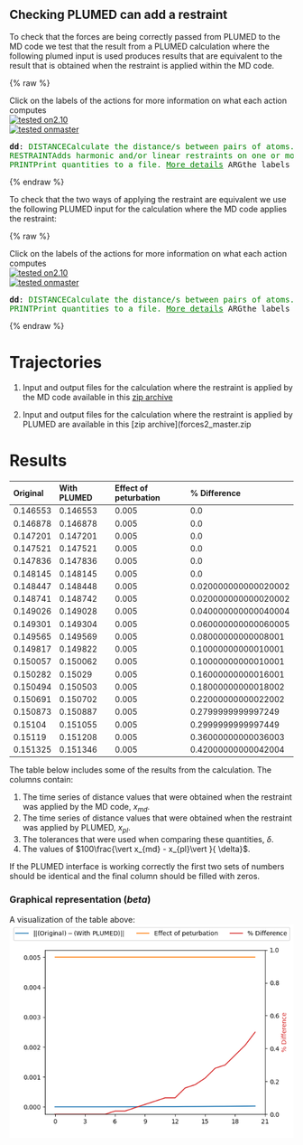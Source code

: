 Checking PLUMED can add a restraint
-----------------------------------

To check that the forces are being correctly passed from PLUMED to the MD code we test that the result from a PLUMED
calculation where the following plumed input is used produces results that are equivalent to the result that is obtained
when the restraint is applied within the MD code.

{% raw %}
<div class="plumedInputContainer">
<div class="plumedpreheader">
<div class="headerInfo" id="value_details_working1.dat"> Click on the labels of the actions for more information on what each action computes </div>
<div class="containerBadge">
<div class="headerBadge"><a href="working1.dat.plumed.stderr"><img src="https://img.shields.io/badge/2.10-passing-green.svg" alt="tested on2.10" /></a></div>
<div class="headerBadge"><a href="working1.dat.plumed_master.stderr"><img src="https://img.shields.io/badge/master-passing-green.svg" alt="tested onmaster" /></a></div>
</div>
</div>
<pre class="plumedlisting">
<b name="working1.datdd" onclick='showPath("working1.dat","working1.datdd","working1.datdd","black")'>dd</b><span style="display:none;" id="working1.datdd">The DISTANCE action with label <b>dd</b> calculates the following quantities:<table  align="center" frame="void" width="95%" cellpadding="5%"><tr><td width="5%"><b> Quantity </b>  </td><td width="5%"><b> Type </b>  </td><td><b> Description </b> </td></tr><tr><td width="5%">dd</td><td width="5%"><font color="black">scalar</font></td><td>the DISTANCE between this pair of atoms</td></tr></table></span>: <span class="plumedtooltip" style="color:green">DISTANCE<span class="right">Calculate the distance/s between pairs of atoms. <a href="https://www.plumed.org/doc-master/user-doc/html/DISTANCE" style="color:green">More details</a><i></i></span></span> <span class="plumedtooltip">ATOMS<span class="right">the pair of atom that we are calculating the distance between<i></i></span></span>=1,2 
<span class="plumedtooltip" style="color:green">RESTRAINT<span class="right">Adds harmonic and/or linear restraints on one or more variables. <a href="https://www.plumed.org/doc-master/user-doc/html/RESTRAINT" style="color:green">More details</a><i></i></span></span> <span class="plumedtooltip">ARG<span class="right">the values the harmonic restraint acts upon<i></i></span></span>=<b name="working1.datdd">dd</b> <span class="plumedtooltip">KAPPA<span class="right"> specifies that the restraint is harmonic and what the values of the force constants on each of the variables are<i></i></span></span>=2000 <span class="plumedtooltip">AT<span class="right">the position of the restraint<i></i></span></span>=0.6
<span style="display:none;" id="working1.dat">The RESTRAINT action with label <b></b> calculates the following quantities:<table  align="center" frame="void" width="95%" cellpadding="5%"><tr><td width="5%"><b> Quantity </b>  </td><td><b> Description </b> </td></tr><tr><td width="5%">.bias</td><td>the instantaneous value of the bias potential</td></tr><tr><td width="5%">.force2</td><td>the instantaneous value of the squared force due to this bias potential</td></tr></table></span><span class="plumedtooltip" style="color:green">PRINT<span class="right">Print quantities to a file. <a href="https://www.plumed.org/doc-master/user-doc/html/PRINT" style="color:green">More details</a><i></i></span></span> <span class="plumedtooltip">ARG<span class="right">the labels of the values that you would like to print to the file<i></i></span></span>=<b name="working1.datdd">dd</b> <span class="plumedtooltip">FILE<span class="right">the name of the file on which to output these quantities<i></i></span></span>=plumed_restraint
</pre></div>

 {% endraw %} 

To check that the two ways of applying the restraint are equivalent we use the following PLUMED input for the calculation
where the MD code applies the restraint:

{% raw %}
<div class="plumedInputContainer">
<div class="plumedpreheader">
<div class="headerInfo" id="value_details_working2.dat"> Click on the labels of the actions for more information on what each action computes </div>
<div class="containerBadge">
<div class="headerBadge"><a href="working2.dat.plumed.stderr"><img src="https://img.shields.io/badge/2.10-passing-green.svg" alt="tested on2.10" /></a></div>
<div class="headerBadge"><a href="working2.dat.plumed_master.stderr"><img src="https://img.shields.io/badge/master-passing-green.svg" alt="tested onmaster" /></a></div>
</div>
</div>
<pre class="plumedlisting">
<b name="working2.datdd" onclick='showPath("working2.dat","working2.datdd","working2.datdd","black")'>dd</b><span style="display:none;" id="working2.datdd">The DISTANCE action with label <b>dd</b> calculates the following quantities:<table  align="center" frame="void" width="95%" cellpadding="5%"><tr><td width="5%"><b> Quantity </b>  </td><td width="5%"><b> Type </b>  </td><td><b> Description </b> </td></tr><tr><td width="5%">dd</td><td width="5%"><font color="black">scalar</font></td><td>the DISTANCE between this pair of atoms</td></tr></table></span>: <span class="plumedtooltip" style="color:green">DISTANCE<span class="right">Calculate the distance/s between pairs of atoms. <a href="https://www.plumed.org/doc-master/user-doc/html/DISTANCE" style="color:green">More details</a><i></i></span></span> <span class="plumedtooltip">ATOMS<span class="right">the pair of atom that we are calculating the distance between<i></i></span></span>=1,2 
<span class="plumedtooltip" style="color:green">PRINT<span class="right">Print quantities to a file. <a href="https://www.plumed.org/doc-master/user-doc/html/PRINT" style="color:green">More details</a><i></i></span></span> <span class="plumedtooltip">ARG<span class="right">the labels of the values that you would like to print to the file<i></i></span></span>=<b name="working2.datdd">dd</b> <span class="plumedtooltip">FILE<span class="right">the name of the file on which to output these quantities<i></i></span></span>=mdcode_restraint
</pre></div>

 {% endraw %} 

# Trajectories

 1. Input and output files for the calculation where the restraint is applied by the MD code available in this [zip archive](forces1_master.zip)

 2. Input and output files for the calculation where the restraint is applied by PLUMED are available in this [zip archive](forces2_master.zip

# Results

| Original | With PLUMED | Effect of peturbation | % Difference | 
|:-------------|:--------------|:--------------|:--------------| 
| 0.146553 | 0.146553 | 0.005 | 0.0 |
| 0.146878 | 0.146878 | 0.005 | 0.0 |
| 0.147201 | 0.147201 | 0.005 | 0.0 |
| 0.147521 | 0.147521 | 0.005 | 0.0 |
| 0.147836 | 0.147836 | 0.005 | 0.0 |
| 0.148145 | 0.148145 | 0.005 | 0.0 |
| 0.148447 | 0.148448 | 0.005 | 0.020000000000020002 |
| 0.148741 | 0.148742 | 0.005 | 0.020000000000020002 |
| 0.149026 | 0.149028 | 0.005 | 0.040000000000040004 |
| 0.149301 | 0.149304 | 0.005 | 0.060000000000060005 |
| 0.149565 | 0.149569 | 0.005 | 0.08000000000008001 |
| 0.149817 | 0.149822 | 0.005 | 0.10000000000010001 |
| 0.150057 | 0.150062 | 0.005 | 0.10000000000010001 |
| 0.150282 | 0.15029 | 0.005 | 0.16000000000016001 |
| 0.150494 | 0.150503 | 0.005 | 0.18000000000018002 |
| 0.150691 | 0.150702 | 0.005 | 0.22000000000022002 |
| 0.150873 | 0.150887 | 0.005 | 0.2799999999997249 |
| 0.15104 | 0.151055 | 0.005 | 0.2999999999997449 |
| 0.15119 | 0.151208 | 0.005 | 0.36000000000036003 |
| 0.151325 | 0.151346 | 0.005 | 0.42000000000042004 |


The table below includes some of the results from the calculation.  The columns contain:

1. The time series of distance values that were obtained when the restraint was applied by the MD code, $x_{md}$.
2. The time series of distance values that were obtained when the restraint was applied by PLUMED, $x_{pl}$.
3. The tolerances that were used when comparing these quantities, $\delta$.
4. The values of $100\frac{\vert x_{md} - x_{pl}\vert }{ \delta}$.

If the PLUMED interface is working correctly the first two sets of numbers should be identical and the final column should be filled with zeros.

### Graphical representation (_beta_)
A visualization of the table above:  
![forces_master](./forces_master.png)
